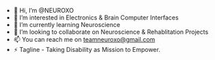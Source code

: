 - 👋 Hi, I’m @NEUROXO
- 👀 I’m interested in Electronics & Brain Computer  Interfaces
- 🌱 I’m currently learning Neuroscience
- 💞️ I’m looking to collaborate on Neuroscience & Rehablitation Projects
- 📫 You can reach me on teamneuroxo@gmail.com
- ⚡ Tagline - Taking Disability as Mission to Empower.

<!---
NEUROXO/NEUROXO is a ✨ special ✨ repository because its `README.md` (this file) appears on your GitHub profile.
You can click the Preview link to take a look at your changes.
--->
